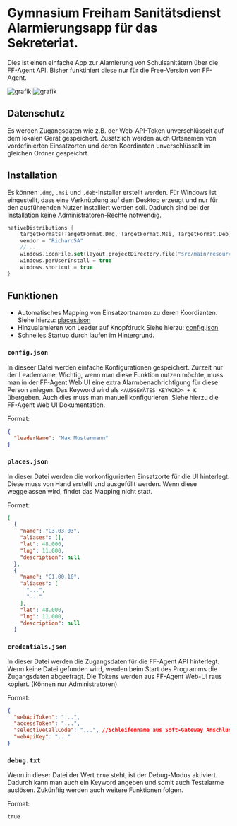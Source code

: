 # Gymnasium Freiham Sanitätsdienst Alarmierungsapp für das Sekreteriat.
Dies ist einen einfache App zur Alamierung von Schulsanitätern über die FF-Agent API. Bisher funktiniert diese nur für die Free-Version von FF-Agent.

![grafik](https://github.com/user-attachments/assets/83e33f81-42fc-4274-bb48-48d03484d5f4)
![grafik](https://github.com/user-attachments/assets/faafa8f8-4a1c-4cbc-8f12-cc453233e64e)


## Datenschutz
Es werden Zugangsdaten wie z.B. der Web-API-Token unverschlüsselt auf dem lokalen Gerät gespeichert.
Zusätzlich werden auch Ortsnamen von vordefinierten Einsatzorten und deren Koordinaten unverschlüsselt im gleichen Ordner gespeichrt.

## Installation
Es können `.dmg`, `.msi` und `.deb`-Installer erstellt werden. 
Für Windows ist eingestellt, dass eine Verknüpfung auf dem Desktop erzeugt und nur für den ausführenden Nutzer installiert werden soll. Dadurch sind bei der Installation keine Administratoren-Rechte notwendig.
```kts
nativeDistributions {
    targetFormats(TargetFormat.Dmg, TargetFormat.Msi, TargetFormat.Deb)
    vendor = "Richard5A"
    //...
    windows.iconFile.set(layout.projectDirectory.file("src/main/resources/logo.ico"))
    windows.perUserInstall = true
    windows.shortcut = true
}

```

## Funktionen
- Automatisches Mapping von Einsatzortnamen zu deren Koordianten. Siehe hierzu: [places.json](#placesjson)
- Hinzualamieren von Leader auf Knopfdruck Siehe hierzu: [config.json](#configjson)
- Schnelles Startup durch laufen im Hintergrund.

### `config.json`
In dieseer Datei werden einfache Konfigurationen gespeichert. Zurzeit nur der Leadername. Wichtig, wenn man diese Funktion nutzen möchte, muss man in der FF-Agent Web UI eine extra Alarmbenachrichtigung für diese Person anlegen. Das Keyword wird als  `<AUSGEWÄTES KEYWORD> + K` übergeben.
Auch dies muss man manuell konfigurieren. Siehe hierzu die FF-Agent Web UI Dokumentation.

Format:
```json
{
  "leaderName": "Max Mustermann"
}
```

### `places.json`
In dieser Datei werden die vorkonfigurierten Einsatzorte für die UI hinterlegt. Diese muss von Hand erstellt und ausgefüllt werden. Wenn diese weggelassen wird, findet das Mapping nicht statt.

Format:
```json
[
  {
    "name": "C3.03.03",
    "aliases": [],
    "lat": 48.000,
    "lng": 11.000,
    "description": null
  },
  {
    "name": "C1.00.10",
    "aliases": [
      "...",
      "..."
    ],
    "lat": 48.000,
    "lng": 11.000,
    "description": null
  }

```

### `credentials.json`
In dieser Datei werden die Zugangsdaten für die FF-Agent API hinterlegt. Wenn keine Datei gefunden wird, werden beim Start des Programms die Zugangsdaten abgeefragt. Die Tokens werden aus FF-Agent Web-UI raus kopiert. (Können nur Administratoren)

Format:
```json
{
  "webApiToken": "...",
  "accessToken": "...", 
  "selectiveCallCode": "...", //Schleifenname aus Soft-Gateway Anschluss
  "webApiKey": "..."
}
```

### `debug.txt`
Wenn in dieser Datei der Wert `true` steht, ist der Debug-Modus aktiviert. Dadurch kann man auch ein Keyword angeben und somit auch Testalarme auslösen. Zukünftig werden auch weitere Funktionen folgen. 

Format:
```
true
```
